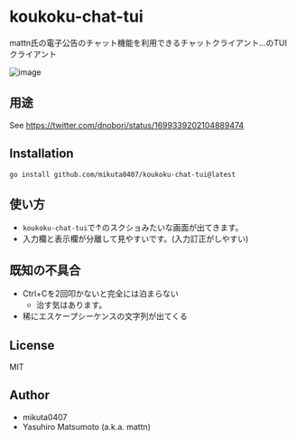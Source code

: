 # koukoku-chat-tui

mattn氏の電子公告のチャット機能を利用できるチャットクライアント…のTUIクライアント

![image](https://github.com/mikuta0407/koukoku-chat-tui/assets/13357430/8a2cf2c8-988e-4771-becc-1868ee2fa066)

## 用途

See https://twitter.com/dnobori/status/1699339202104889474

## Installation

```
go install github.com/mikuta0407/koukoku-chat-tui@latest
```

## 使い方

- `koukoku-chat-tui`で↑のスクショみたいな画面が出てきます。
- 入力欄と表示欄が分離して見やすいです。(入力訂正がしやすい)

## 既知の不具合

- Ctrl+Cを2回叩かないと完全には泊まらない
  - 治す気はあります。
- 稀にエスケープシーケンスの文字列が出てくる

## License

MIT

## Author

- mikuta0407
- Yasuhiro Matsumoto (a.k.a. mattn)
